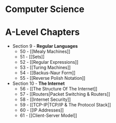 # Computer Science
# A-Level Chapters
- Section 9 - **Regular Languages**
	- 50 - [[Mealy Machines]]
	- 51 - [[Sets]]
	- 52 - [[Regular Expressions]]
	- 53 - [[Turing Machines]]
	- 54 - [[Backus-Naur Form]]
	- 55 - [[Reverse Polish Notation]]
- Section 10 - **The Internet**
	- 56 - [[The Structure Of The Internet]]
	- 57 - [[Routers|Packet Switching & Routers]]
	- 58 - [[Internet Security]]
	- 59 - [[TCP-IP|TCP/IP & The Protocol Stack]]
	- 60 - [[IP Addresses]]
	- 61 - [[Client-Server Model]]